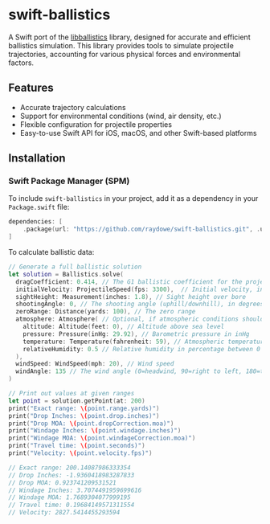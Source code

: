# swift-ballistics

A Swift port of the [libballistics](https://github.com/grimwm/libballistics) library, designed for accurate and efficient ballistics simulation. This library provides tools to simulate projectile trajectories, accounting for various physical forces and environmental factors.

## Features

- Accurate trajectory calculations
- Support for environmental conditions (wind, air density, etc.)
- Flexible configuration for projectile properties
- Easy-to-use Swift API for iOS, macOS, and other Swift-based platforms

## Installation

### Swift Package Manager (SPM)

To include `swift-ballistics` in your project, add it as a dependency in your `Package.swift` file:

```swift
dependencies: [
    .package(url: "https://github.com/raydowe/swift-ballistics.git", .upToNextMajor(from: "2.0.0"))
]
```

To calculate ballistic data:
```swift
// Generate a full ballistic solution
let solution = Ballistics.solve(
  dragCoefficient: 0.414, // The G1 ballistic coefficient for the projectile
  initialVelocity: ProjectileSpeed(fps: 3300),  // Initial velocity, in ft/s
  sightHeight: Measurement(inches: 1.8), // Sight height over bore
  shootingAngle: 0, // The shooting angle (uphill/downhill), in degrees
  zeroRange: Distance(yards: 100), // The zero range
  atmosphere: Atmosphere( // Optional, if atmospheric conditions should be considered
    altitude: Altitude(feet: 0), // Altitude above sea level
    pressure: Pressure(inHg: 29.92), // Barometric pressure in inHg
    temperature: Temperature(fahrenheit: 59), // Atmospheric temperature
    relativeHumidity: 0.5 // Relative humidity in percentage between 0 and 1
  ),
  windSpeed: WindSpeed(mph: 20), // Wind speed
  windAngle: 135 // The wind angle (0=headwind, 90=right to left, 180=tailwind, 270/-90=left to right)
)

// Print out values at given ranges
let point = solution.getPoint(at: 200)
print("Exact range: \(point.range.yards)")
print("Drop Inches: \(point.drop.inches)")
print("Drop MOA: \(point.dropCorrection.moa)")
print("Windage Inches: \(point.windage.inches)")
print("Windage MOA: \(point.windageCorrection.moa)")
print("Travel time: \(point.seconds)")
print("Velocity: \(point.velocity.fps)")

// Exact range: 200.14087986333354
// Drop Inches: -1.9360418983287833
// Drop MOA: 0.923741209531521
// Windage Inches: 3.7074491959699616
// Windage MOA: 1.7689304077999195
// Travel time: 0.19684149571311554
// Velocity: 2827.5414455293594

```
